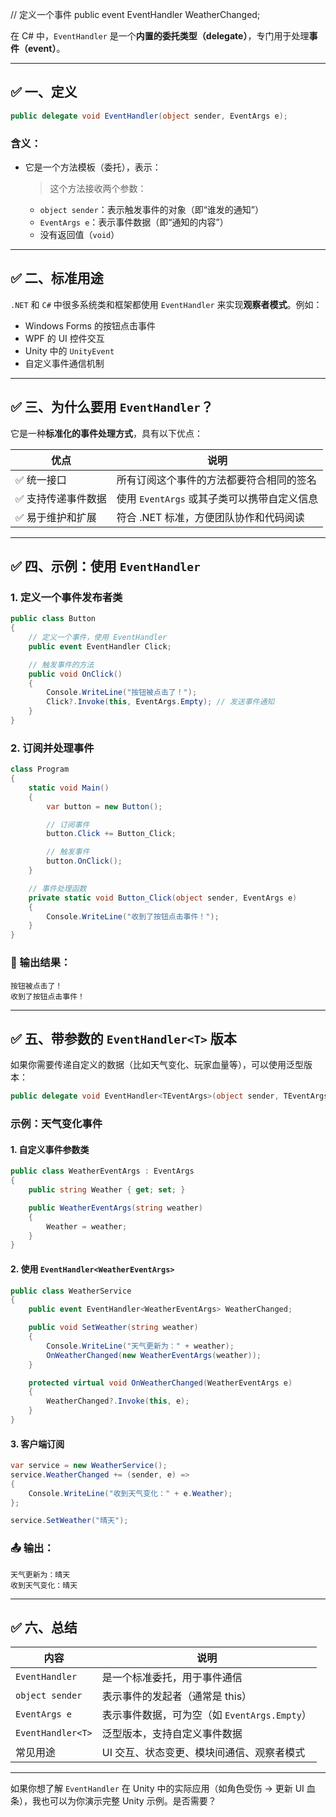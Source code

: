 ﻿
// 定义一个事件
public event EventHandler<WeatherEventArgs> WeatherChanged;

在 C# 中，`EventHandler` 是一个**内置的委托类型（delegate）**，专门用于处理**事件（event）**。

---

## ✅ 一、定义

```csharp
public delegate void EventHandler(object sender, EventArgs e);
```


### 含义：

- 它是一个方法模板（委托），表示：
  > 这个方法接收两个参数：
    - `object sender`：表示触发事件的对象（即“谁发的通知”）
    - `EventArgs e`：表示事件数据（即“通知的内容”）
    - 没有返回值（`void`）

---

## ✅ 二、标准用途

`.NET` 和 `C#` 中很多系统类和框架都使用 `EventHandler` 来实现**观察者模式**。例如：

- Windows Forms 的按钮点击事件
- WPF 的 UI 控件交互
- Unity 中的 `UnityEvent`
- 自定义事件通信机制

---

## ✅ 三、为什么要用 `EventHandler`？

它是一种**标准化的事件处理方式**，具有以下优点：

| 优点 | 说明 |
|------|------|
| ✅ 统一接口 | 所有订阅这个事件的方法都要符合相同的签名 |
| ✅ 支持传递事件数据 | 使用 `EventArgs` 或其子类可以携带自定义信息 |
| ✅ 易于维护和扩展 | 符合 .NET 标准，方便团队协作和代码阅读 |

---

## ✅ 四、示例：使用 `EventHandler`

### 1. 定义一个事件发布者类

```csharp
public class Button
{
    // 定义一个事件，使用 EventHandler
    public event EventHandler Click;

    // 触发事件的方法
    public void OnClick()
    {
        Console.WriteLine("按钮被点击了！");
        Click?.Invoke(this, EventArgs.Empty); // 发送事件通知
    }
}
```


### 2. 订阅并处理事件

```csharp
class Program
{
    static void Main()
    {
        var button = new Button();

        // 订阅事件
        button.Click += Button_Click;

        // 触发事件
        button.OnClick();
    }

    // 事件处理函数
    private static void Button_Click(object sender, EventArgs e)
    {
        Console.WriteLine("收到了按钮点击事件！");
    }
}
```


### 🔧 输出结果：

```
按钮被点击了！
收到了按钮点击事件！
```


---

## ✅ 五、带参数的 `EventHandler<T>` 版本

如果你需要传递自定义的数据（比如天气变化、玩家血量等），可以使用泛型版本：

```csharp
public delegate void EventHandler<TEventArgs>(object sender, TEventArgs e);
```


### 示例：天气变化事件

#### 1. 自定义事件参数类

```csharp
public class WeatherEventArgs : EventArgs
{
    public string Weather { get; set; }

    public WeatherEventArgs(string weather)
    {
        Weather = weather;
    }
}
```


#### 2. 使用 `EventHandler<WeatherEventArgs>`

```csharp
public class WeatherService
{
    public event EventHandler<WeatherEventArgs> WeatherChanged;

    public void SetWeather(string weather)
    {
        Console.WriteLine("天气更新为：" + weather);
        OnWeatherChanged(new WeatherEventArgs(weather));
    }

    protected virtual void OnWeatherChanged(WeatherEventArgs e)
    {
        WeatherChanged?.Invoke(this, e);
    }
}
```


#### 3. 客户端订阅

```csharp
var service = new WeatherService();
service.WeatherChanged += (sender, e) =>
{
    Console.WriteLine("收到天气变化：" + e.Weather);
};

service.SetWeather("晴天");
```


### 📤 输出：

```
天气更新为：晴天
收到天气变化：晴天
```


---

## ✅ 六、总结

| 内容 | 说明 |
|------|------|
| `EventHandler` | 是一个标准委托，用于事件通信 |
| `object sender` | 表示事件的发起者（通常是 this） |
| `EventArgs e` | 表示事件数据，可为空（如 `EventArgs.Empty`） |
| `EventHandler<T>` | 泛型版本，支持自定义事件数据 |
| 常见用途 | UI 交互、状态变更、模块间通信、观察者模式 |

---

如果你想了解 `EventHandler` 在 Unity 中的实际应用（如角色受伤 → 更新 UI 血条），我也可以为你演示完整 Unity 示例。是否需要？